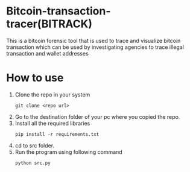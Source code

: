 # Bitcoin-transaction-tracer(BITRACK)
This is a bitcoin forensic tool that is used to trace and visualize bitcoin transaction which can be used by investigating agencies to trace illegal transaction and wallet addresses

# How to use
1) Clone the repo in your system
   ```
   git clone <repo url>
   ```
2) Go to the destination folder of your pc where you copied the repo.
3) Install all the required libraries
   ```
   pip install -r requirements.txt
   ```
5) cd to src folder.
6) Run the program using following command
   ```
   python src.py
   ```


